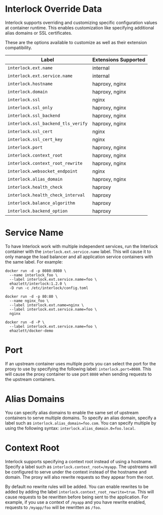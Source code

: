 # Interlock Override Data
Interlock supports overriding and customizing specific configuration values
at container runtime.  This enables customization like specifying additional
alias domains or SSL certificates.

These are the options available to customize as well as their extension
compatibility.

|Label|Extensions Supported|
|----|----|
|`interlock.ext.name`               | internal |
|`interlock.ext.service.name`       | internal |
|`interlock.hostname`               | haproxy, nginx|
|`interlock.domain`                 | haproxy, nginx|
|`interlock.ssl`                    | nginx|
|`interlock.ssl_only`               | haproxy, nginx|
|`interlock.ssl_backend`            | haproxy, nginx|
|`interlock.ssl_backend_tls_verify` | haproxy, nginx|
|`interlock.ssl_cert`               | nginx|
|`interlock.ssl_cert_key`           | nginx|
|`interlock.port`                   | haproxy, nginx|
|`interlock.context_root`           | haproxy, nginx|
|`interlock.context_root_rewrite`   | haproxy, nginx|
|`interlock.websocket_endpoint`     | nginx|
|`interlock.alias_domain`           | haproxy, nginx|
|`interlock.health_check`           | haproxy|
|`interlock.health_check_interval`  | haproxy|
|`interlock.balance_algorithm`      | haproxy|
|`interlock.backend_option`         | haproxy|

# Service Name
To have Interlock work with multiple independent services, run the Interlock
container with the `interlock.ext.service.name` label. This will cause it to
only manage the load balancer and all application service containers with the
same label. For example:

```
docker run -d -p 8080:8080 \
  --name interlock_foo \
  --label interlock.ext.service.name=foo \
  ehazlett/interlock:1.2.0 \
  -D run -c /etc/interlock/config.toml

docker run -d -p 80:80 \
  --name nginx_foo \
  --label interlock.ext.name=nginx \
  --label interlock.ext.service.name=foo \
  nginx
  
docker run -d -P \
  --label interlock.ext.service.name=foo \
  ehazlett/docker-demo
```

# Port
If an upstream container uses multiple ports you can select the port for 
the proxy to use by specifying the following label: `interlock.port=8080`.
This will cause the proxy container to use port `8080` when sending requests
to the upstream containers.

# Alias Domains
You can specify alias domains to enable the same set of upstream containers
to serve multiple domains.  To specify an alias domain, specify a label such as
`interlock.alias_domain=foo.com`.  You can specify multiple by using the
following syntax: `interlock.alias_domain.0=foo.local`.

# Context Root
Interlock supports specifying a context root instead of using a hostname.
Specify a label such as `interlock.context_root=/myapp`.  The upstreams
will be configured to serve under the context instead of the hostname and
domain.  The proxy will also rewrite requests so they appear from the root.

By default no rewrite rules will be added.  You can enable rewrites to be added
by adding the label `interlock.context_root_rewrite=true`.  This will cause
requests to be rewritten before being sent to the application.  For example,
if you use a context of `/myapp` and you have rewrite enabled, requests to
`/myapp/foo` will be rewritten as `/foo`.
